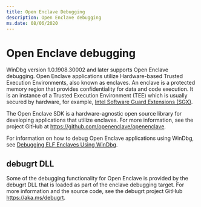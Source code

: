 ```yaml
---
title: Open Enclave Debugging
description: Open Enclave debugging
ms.date: 08/06/2020
---
```


# Open Enclave debugging

WinDbg version 1.0.1908.30002 and later supports Open Enclave debugging. Open Enclave applications utilize Hardware-based Trusted Execution Environments, also known as enclaves. An enclave is a protected memory region that provides confidentiality for data and code execution. It is an instance of a Trusted Execution Environment (TEE) which is usually secured by hardware, for example, [Intel Software Guard Extensions (SGX)](https://software.intel.com/content/www/us/en/develop/topics/software-guard-extensions.html).

The Open Enclave SDK is a hardware-agnostic open source library for developing applications that utilize enclaves. For more information, see the project GitHub at https://github.com/openenclave/openenclave.

For information on how to debug Open Enclave applications using WinDbg, see [Debugging ELF Enclaves Using WinDbg](https://github.com/openenclave/openenclave/blob/master/docs/GettingStartedDocs/Windows_windbg.md).

## debugrt DLL

Some of the debugging functionality for Open Enclave is provided by the debugrt DLL that is loaded as part of the enclave debugging target. For more information and the source code, see the debugrt project GitHub https://aka.ms/debugrt.
